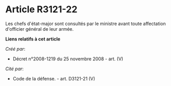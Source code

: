 # Article R3121-22

Les chefs d'état-major sont consultés par le ministre avant toute affectation d'officier général de leur armée.

**Liens relatifs à cet article**

_Créé par_:

  - Décret n°2008-1219 du 25 novembre 2008 - art. (V)

_Cité par_:

  - Code de la défense. - art. D3121-21 (V)
